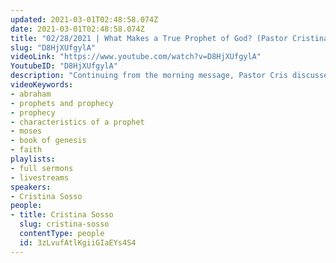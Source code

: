 ```yaml
---
updated: 2021-03-01T02:48:58.074Z
date: 2021-03-01T02:48:58.074Z
title: "02/28/2021 | What Makes a True Prophet of God? (Pastor Cristina Sosso)"
slug: "D8HjXUfgylA"
videoLink: "https://www.youtube.com/watch?v=D8HjXUfgylA"
YoutubeID: "D8HjXUfgylA"
description: "Continuing from the morning message, Pastor Cris discusses the characteristics that indicate a true prophet of God, from Abraham to Moses to Jesus. It's important that we understand the importance of prophets and prophecy in these days. Prophecy is about the revelation of Jesus Christ. This sermon was delivered by Pastor Cristina Sosso at Freedom Fellowship Church International on February 02, 2021."
videoKeywords:
- abraham
- prophets and prophecy
- prophecy
- characteristics of a prophet
- moses
- book of genesis
- faith
playlists:
- full sermons
- livestreams
speakers:
- Cristina Sosso
people:
- title: Cristina Sosso
  slug: cristina-sosso
  contentType: people
  id: 3zLvufAtlKgiiGIaEYs4S4
---
```

